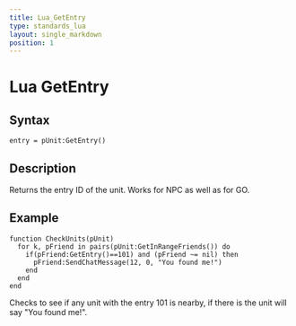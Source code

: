 ```yaml
---
title: Lua_GetEntry
type: standards_lua
layout: single_markdown
position: 1
---
```


# Lua GetEntry

## Syntax

```
entry = pUnit:GetEntry()
```

## Description

Returns the entry ID of the unit. Works for NPC as well as for GO.        

## Example

```
function CheckUnits(pUnit)
  for k, pFriend in pairs(pUnit:GetInRangeFriends()) do
    if(pFriend:GetEntry()==101) and (pFriend ~= nil) then
      pFriend:SendChatMessage(12, 0, "You found me!")
    end
  end
end
```

Checks to see if any unit with the entry 101 is nearby, if there is the unit will say "You found me!".        